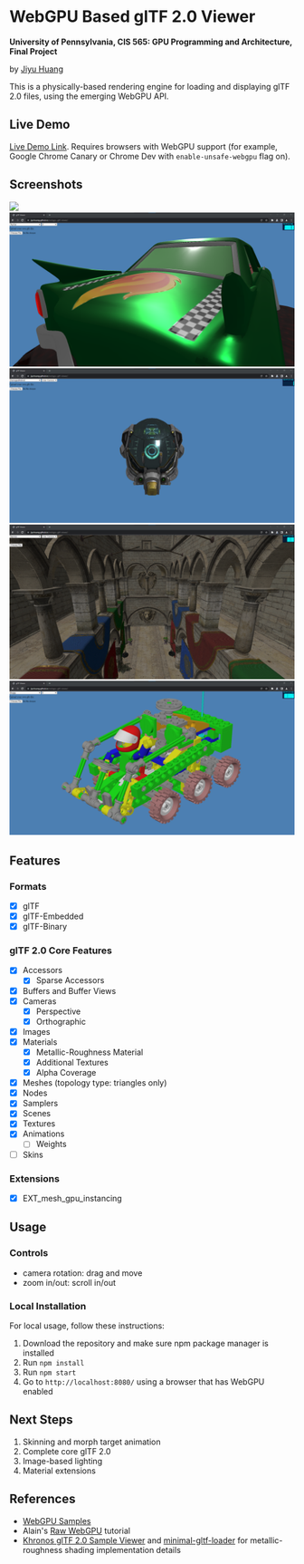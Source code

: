 # WebGPU Based glTF 2.0 Viewer

**University of Pennsylvania, CIS 565: GPU Programming and Architecture, Final Project**

by [Jiyu Huang](https://jiyuhuang.github.io/)

This is a physically-based rendering engine for loading and displaying glTF 2.0 files, using the emerging WebGPU API.

## Live Demo

[Live Demo Link](https://jiyuhuang.github.io/webgpu-gltf-viewer/). Requires browsers with WebGPU support (for example, Google Chrome Canary or Chrome Dev with `enable-unsafe-webgpu` flag on).

## Screenshots

![](imgs/VC.gif)
![](imgs/ToyCar.png)
![](imgs/DamagedHelmet.png)
![](imgs/Sponza.png)
![](imgs/Buggy.png)

## Features

### Formats

- [x] glTF
- [x] glTF-Embedded
- [x] glTF-Binary

### glTF 2.0 Core Features

- [x] Accessors
  - [x] Sparse Accessors
- [x] Buffers and Buffer Views
- [x] Cameras
  - [x] Perspective
  - [x] Orthographic
- [x] Images
- [x] Materials
  - [x] Metallic-Roughness Material
  - [x] Additional Textures
  - [x] Alpha Coverage
- [x] Meshes (topology type: triangles only)
- [x] Nodes
- [x] Samplers
- [x] Scenes
- [x] Textures
- [x] Animations
  - [ ] Weights
- [ ] Skins

### Extensions

- [x] EXT_mesh_gpu_instancing

## Usage

### Controls

- camera rotation: drag and move
- zoom in/out: scroll in/out

### Local Installation

For local usage, follow these instructions:

1. Download the repository and make sure npm package manager is installed
2. Run `npm install`
3. Run `npm start`
4. Go to `http://localhost:8080/` using a browser that has WebGPU enabled

## Next Steps

1. Skinning and morph target animation
2. Complete core glTF 2.0
3. Image-based lighting
4. Material extensions

## References

- [WebGPU Samples](https://github.com/austinEng/webgpu-samples)
- Alain's [Raw WebGPU](https://alain.xyz/blog/raw-webgpu) tutorial
- [Khronos glTF 2.0 Sample Viewer](https://github.com/KhronosGroup/glTF-Sample-Viewer) and [minimal-gltf-loader](https://github.com/shrekshao/minimal-gltf-loader) for metallic-roughness shading implementation details
